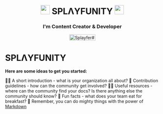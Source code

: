 <h1 align="center"> <img src="https://emojipedia-us.s3.amazonaws.com/source/skype/289/cyclone_1f300.png" width="30px" height="30px"> SPLΛYFUNITY <img src="https://emojipedia-us.s3.amazonaws.com/source/skype/289/cyclone_1f300.png" width="30px" height="30px"> </h1>
<h3 align="center">I'm Content Creator & Developer</h3>

<p align="center">
    <a href="https://discord.gg/splayfer"><img src="https://img.shields.io/badge/Discord-7488cd?style=for-the-badge&logo=discord&logoColor=white" alt="Splayfer#9999" width="85" height="20"/></a>
</p>

# SPLΛYFUNITY

**Here are some ideas to get you started:**

🙋‍♀️ A short introduction - what is your organization all about?
🌈 Contribution guidelines - how can the community get involved?
👩‍💻 Useful resources - where can the community find your docs? Is there anything else the community should know?
🍿 Fun facts - what does your team eat for breakfast?
🧙 Remember, you can do mighty things with the power of [Markdown](https://docs.github.com/github/writing-on-github/getting-started-with-writing-and-formatting-on-github/basic-writing-and-formatting-syntax)

